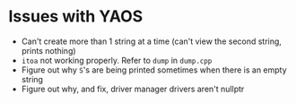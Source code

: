 # Issues with YAOS

- Can't create more than 1 string at a time (can't view the second string, prints nothing)
- `itoa` not working properly. Refer to `dump` in `dump.cpp`
- Figure out why `S`'s are being printed sometimes when there is an empty string
- Figure out why, and fix, driver manager drivers aren't nullptr